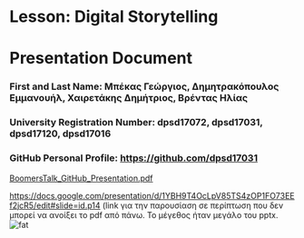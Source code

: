 # Lesson: Digital Storytelling
# Presentation Document

### First and Last Name: Μπέκας Γεώργιος, Δημητρακόπουλος Εμμανουήλ, Χαιρετάκης Δημήτριος, Βρέντας Ηλίας
### University Registration Number: dpsd17072, dpsd17031, dpsd17120, dpsd17016
### GitHub Personal Profile: https://github.com/dpsd17031


[BoomersTalk_GitHub_Presentation.pdf](https://github.com/dpsd17031/Digital-Storytelling-Group-Assignment/files/11633704/BoomersTalk_GitHub_Presentation.pdf)




https://docs.google.com/presentation/d/1YBH9T4OcLpV85TS4zOP1FO73EEf2jcR5/edit#slide=id.p14 (link για την παρουσίαση σε περίπτωση που δεν μπορεί να ανοίξει το pdf από πάνω. Το μέγεθος ήταν μεγάλο του pptx. 
![fat](https://github.com/dpsd17031/Digital-Storytelling-Group-Assignment/assets/95039739/d1ed6dc3-df54-44b8-b591-a4dfe617f8a7)

